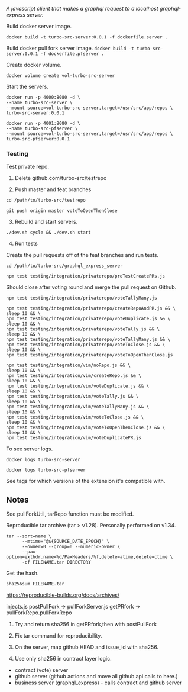 
*A javascript client that makes a graphql request to a localhost graphql-express server.*

Build docker server image.

`docker build -t turbo-src-server:0.0.1 -f dockerfile.server .`

Build docker pull fork server image.
`docker build -t turbo-src-server:0.0.1 -f dockerfile.pfserver .`

Create docker volume.

`docker volume create vol-turbo-src-server`

Start the servers.

```
docker run -p 4000:8080 -d \
--name turbo-src-server \
--mount source=vol-turbo-src-server,target=/usr/src/app/repos \
turbo-src-server:0.0.1
```

```
docker run -p 4001:8080 -d \
--name turbo-src-pfserver \
--mount source=vol-turbo-src-server,target=/usr/src/app/repos \
turbo-src-pfserver:0.0.1
```


### Testing

Test private repo.

1. Delete github.com/turbo-src/testrepo

2. Push master and feat branches

```
cd /path/to/turbo-src/testrepo
```

```
git push origin master voteToOpenThenClose
```

3. Rebuild and start servers.

```
./dev.sh cycle && ./dev.sh start
```

4. Run tests

Create the pull requests off of the feat branches and run tests.

```
cd /path/to/turbo-src/graphql_express_server
```

```
npm test testing/integration/privaterepo/preTestCreatePRs.js
```

Should close after voting round and merge the pull request on Github.

```
npm test testing/integration/privaterepo/voteTallyMany.js
```

```
npm test testing/integration/privaterepo/createRepoAndPR.js && \
sleep 10 && \
npm test testing/integration/privaterepo/voteDuplicate.js && \
sleep 10 && \
npm test testing/integration/privaterepo/voteTally.js && \
sleep 10 && \
npm test testing/integration/privaterepo/voteTallyMany.js && \
npm test testing/integration/privaterepo/voteToClose.js && \
sleep 10 && \
npm test testing/integration/privaterepo/voteToOpenThenClose.js
```

```
npm test testing/integration/vim/noRepo.js && \
sleep 10 && \
npm test testing/integration/vim/createRepo.js && \
sleep 10 && \
npm test testing/integration/vim/voteDuplicate.js && \
sleep 10 && \
npm test testing/integration/vim/voteTally.js && \
sleep 10 && \
npm test testing/integration/vim/voteTallyMany.js && \
sleep 10 && \
npm test testing/integration/vim/voteToClose.js && \
sleep 10 && \
npm test testing/integration/vim/voteToOpenThenClose.js && \
sleep 10 && \
npm test testing/integration/vim/voteDuplicatePR.js
```

To see server logs.

`docker logs turbo-src-server`

`docker logs turbo-src-pfserver`

See tags for which versions of the extension it's compatible with.

## Notes

See pullForkUtil, tarRepo function must be modified.

Reproducible tar archive (tar > v1.28). Personally performed on v1.34.

```
tar --sort=name \
      --mtime="@${SOURCE_DATE_EPOCH}" \
      --owner=0 --group=0 --numeric-owner \
      --pax-option=exthdr.name=%d/PaxHeaders/%f,delete=atime,delete=ctime \
      -cf FILENAME.tar DIRECTORY
```

Get the hash.
```
sha256sum FILENAME.tar
```

https://reproducible-builds.org/docs/archives/


injects.js postPullFork -> pullForkServer.js getPRfork -> pullForkRepo.pullForkRepo

1. Try and return sha256 in getPRfork,then with postPullFork

2. Fix tar command for reproducibility.

3. On the server, map github HEAD and issue_id with sha256.

4. Use only sha256 in contract layer logic.

* contract (vote) server
* github server (github actions and move all github api calls to here.)
* business server (graphql_express) - calls contract and github server
